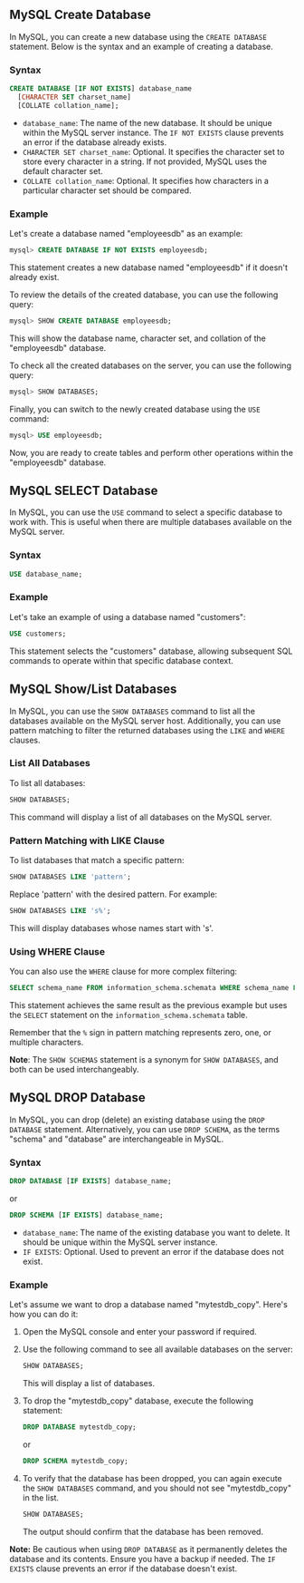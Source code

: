 ## MySQL Create Database

In MySQL, you can create a new database using the `CREATE DATABASE` statement. Below is the syntax and an example of creating a database.

### Syntax

```sql
CREATE DATABASE [IF NOT EXISTS] database_name
  [CHARACTER SET charset_name]
  [COLLATE collation_name];
```

- `database_name`: The name of the new database. It should be unique within the MySQL server instance. The `IF NOT EXISTS` clause prevents an error if the database already exists.
- `CHARACTER SET charset_name`: Optional. It specifies the character set to store every character in a string. If not provided, MySQL uses the default character set.
- `COLLATE collation_name`: Optional. It specifies how characters in a particular character set should be compared.

### Example

Let's create a database named "employeesdb" as an example:

```sql
mysql> CREATE DATABASE IF NOT EXISTS employeesdb;
```

This statement creates a new database named "employeesdb" if it doesn't already exist.

To review the details of the created database, you can use the following query:

```sql
mysql> SHOW CREATE DATABASE employeesdb;
```

This will show the database name, character set, and collation of the "employeesdb" database.

To check all the created databases on the server, you can use the following query:

```sql
mysql> SHOW DATABASES;
```

Finally, you can switch to the newly created database using the `USE` command:

```sql
mysql> USE employeesdb;
```

Now, you are ready to create tables and perform other operations within the "employeesdb" database.


## MySQL SELECT Database

In MySQL, you can use the `USE` command to select a specific database to work with. This is useful when there are multiple databases available on the MySQL server.

### Syntax

```sql
USE database_name;
```

### Example

Let's take an example of using a database named "customers":

```sql
USE customers;
```

This statement selects the "customers" database, allowing subsequent SQL commands to operate within that specific database context.

## MySQL Show/List Databases

In MySQL, you can use the `SHOW DATABASES` command to list all the databases available on the MySQL server host. Additionally, you can use pattern matching to filter the returned databases using the `LIKE` and `WHERE` clauses.

### List All Databases

To list all databases:

```sql
SHOW DATABASES;
```

This command will display a list of all databases on the MySQL server.

### Pattern Matching with LIKE Clause

To list databases that match a specific pattern:

```sql
SHOW DATABASES LIKE 'pattern';
```

Replace 'pattern' with the desired pattern. For example:

```sql
SHOW DATABASES LIKE 's%';
```

This will display databases whose names start with 's'.

### Using WHERE Clause

You can also use the `WHERE` clause for more complex filtering:

```sql
SELECT schema_name FROM information_schema.schemata WHERE schema_name LIKE 's%';
```

This statement achieves the same result as the previous example but uses the `SELECT` statement on the `information_schema.schemata` table.

Remember that the `%` sign in pattern matching represents zero, one, or multiple characters.

**Note**: The `SHOW SCHEMAS` statement is a synonym for `SHOW DATABASES`, and both can be used interchangeably.

## MySQL DROP Database

In MySQL, you can drop (delete) an existing database using the `DROP DATABASE` statement. Alternatively, you can use `DROP SCHEMA`, as the terms "schema" and "database" are interchangeable in MySQL.

### Syntax

```sql
DROP DATABASE [IF EXISTS] database_name;
```

or

```sql
DROP SCHEMA [IF EXISTS] database_name;
```

- `database_name`: The name of the existing database you want to delete. It should be unique within the MySQL server instance.
- `IF EXISTS`: Optional. Used to prevent an error if the database does not exist.

### Example

Let's assume we want to drop a database named "mytestdb_copy". Here's how you can do it:

1. Open the MySQL console and enter your password if required.

2. Use the following command to see all available databases on the server:

   ```sql
   SHOW DATABASES;
   ```

   This will display a list of databases.

3. To drop the "mytestdb_copy" database, execute the following statement:

   ```sql
   DROP DATABASE mytestdb_copy;
   ```

   or

   ```sql
   DROP SCHEMA mytestdb_copy;
   ```

4. To verify that the database has been dropped, you can again execute the `SHOW DATABASES` command, and you should not see "mytestdb_copy" in the list.

   ```sql
   SHOW DATABASES;
   ```

   The output should confirm that the database has been removed.

**Note:** Be cautious when using `DROP DATABASE` as it permanently deletes the database and its contents. Ensure you have a backup if needed. The `IF EXISTS` clause prevents an error if the database doesn't exist.


